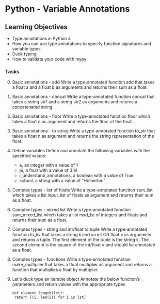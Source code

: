 # Python - Variable Annotations

## Learning Objectives

- Type annotations in Python 3
- How you can use type annotations to specify function signatures and variable types
- Duck typing
- How to validate your code with mypy

### Tasks

0. Basic annotations - add
   Write a type-annotated function add that takes a float a and a float b as arguments and returns their sum as a float.

1. Basic annotations - concat
   Write a type-annotated function concat that takes a string str1 and a string str2 as arguments and returns a concatenated string

2. Basic annotations - floor
   Write a type-annotated function floor which takes a float n as argument and returns the floor of the float.

3. Basic annotations - to string
   Write a type-annotated function to_str that takes a float n as argument and returns the string representation of the float.

4. Define variables
   Define and annotate the following variables with the specified values:

   - a, an integer with a value of 1
   - pi, a float with a value of 3.14
   - i_understand_annotations, a boolean with a value of True
   - school, a string with a value of “Holberton”

5. Complex types - list of floats
   Write a type-annotated function sum_list which takes a list input_list of floats as argument and returns their sum as a float.

6. Complex types - mixed list
   Write a type-annotated function sum_mixed_list which takes a list mxd_lst of integers and floats and returns their sum as a float.

7. Complex types - string and int/float to tuple
   Write a type-annotated function to_kv that takes a string k and an int OR float v as arguments and returns a tuple. The first element of the tuple is the string k. The second element is the square of the int/float v and should be annotated as a float.

8. Complex types - functions
   Write a type-annotated function make_multiplier that takes a float multiplier as argument and returns a function that multiplies a float by multiplier.

9. Let's duck type an iterable object
   Annotate the below function’s parameters and return values with the appropriate types
   ```
   def element_length(lst):
    return [(i, len(i)) for i in lst]
   ```
